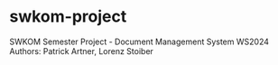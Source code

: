# swkom-project
SWKOM Semester Project - Document Management System
WS2024
Authors: Patrick Artner, Lorenz Stoiber
